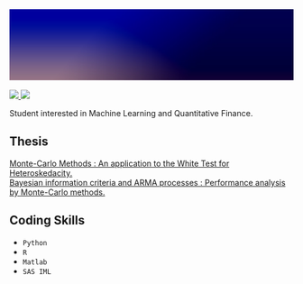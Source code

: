 <img src="https://raw.githubusercontent.com/MehdiFerhat/mehdiferhat.github.io/main/1641675416483.png" />

<p float="left">
 <a
  href="https://www.linkedin.com/in/mehdi-ferhat/"> 
  <img src="https://img.shields.io/badge/LinkedIn-0077B5?style=for-the-badge&logo=linkedin&logoColor=white" width="100" />
 <a
  href="https://www.linkedin.com/in/mehdi-ferhat/"> 
  <img src="https://img.shields.io/badge/Gmail-D14836?style=for-the-badge&logo=gmail&logoColor=white" width="75" /> 
 </a>
</p>


Student interested in Machine Learning and Quantitative Finance.

## Thesis
<a href="MMW.pdf" target="_blank"> Monte-Carlo Methods : An application to the White Test for Heteroskedacity.</a>
<br>
<a href="MMBA.pdf" target="_blank"> Bayesian information criteria and ARMA processes : Performance analysis by Monte-Carlo methods.</a>

## Coding Skills

- `Python` 
- `R`  
- `Matlab`  
- `SAS IML`  
